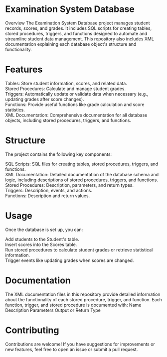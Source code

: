 # Examination System Database
Overview
The Examination System Database project manages student records, scores, and grades. It includes SQL scripts for creating tables, stored procedures, triggers, and functions designed to automate and streamline student data management. This repository also includes XML documentation explaining each database object's structure and functionality.

# Features
Tables: Store student information, scores, and related data.  
Stored Procedures: Calculate and manage student grades.  
Triggers: Automatically update or validate data when necessary (e.g., updating grades after score changes).  
Functions: Provide useful functions like grade calculation and score statistics.  
XML Documentation: Comprehensive documentation for all database objects, including stored procedures, triggers, and functions.  

# Structure
The project contains the following key components:

SQL Scripts: SQL files for creating tables, stored procedures, triggers, and functions.  
XML Documentation: Detailed documentation of the database schema and logic, including descriptions of stored procedures, triggers, and functions.  
Stored Procedures: Description, parameters, and return types.  
Triggers: Description, events, and actions.  
Functions: Description and return values.  

# Usage
Once the database is set up, you can:

Add students to the Student's table.  
Insert scores into the Scores table.  
Run stored procedures to calculate student grades or retrieve statistical information.  
Trigger events like updating grades when scores are changed.  

# Documentation
The XML documentation files in this repository provide detailed information about the functionality of each stored procedure, trigger, and function.
Each function, trigger, and stored procedure is documented with:
Name
Description
Parameters
Output or Return Type

# Contributing
Contributions are welcome! If you have suggestions for improvements or new features, feel free to open an issue or submit a pull request.

